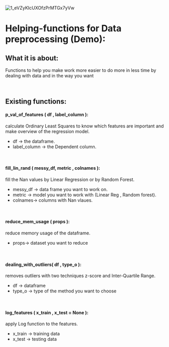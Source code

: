 ![1_eVZyKIcUXOfzPrMTGx7yVw](https://user-images.githubusercontent.com/59618586/104822204-81e41f00-5849-11eb-8b7b-2795c53cc2ae.png)
# Helping-functions for Data preprocessing (Demo):

## What it is about:
Functions to help you make work more easier to do more in less time by dealing with data and in the way you want

<br/>

## Existing functions:

#### p_val_of_features ( df , label_column ): 
calculate Ordinary Least Squares to know which features are important and make overview of the regression model.

* df -> the dataframe.
* label_column -> the Dependent column.

<br/>

#### fill_lin_rand ( messy_df, metric , colnames ): 
fill the Nan values by Linear Regression or by Random Forest.

* messy_df -> data frame you want to work on.
* metric -> model you want to work with (Linear Reg , Random forest).
* colnames-> columns with Nan vlaues.

<br/>

#### reduce_mem_usage ( props ):
reduce memory usage of the dataframe.

* props-> dataset you want to reduce

<br/>

#### dealing_with_outliers( df , type_o ):
removes outliers with two techniques z-score and Inter-Quartile Range. 

* df -> dataframe
* type_o -> type of the method you want to choose

<br/>

#### log_features ( x_train , x_test = None ):
apply Log function to the features.

* x_train -> training data
* x_test -> testing data 

